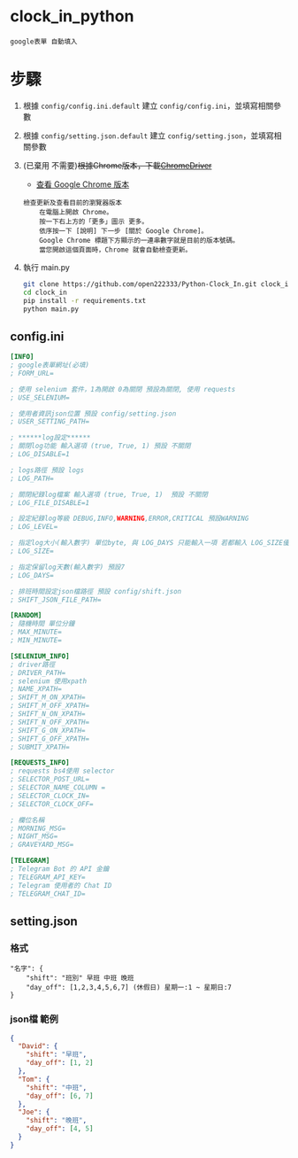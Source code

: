 # clock_in_python

```
google表單 自動填入
```

# 步驟

1. 根據 `config/config.ini.default` 建立 `config/config.ini`，並填寫相關參數

2. 根據 `config/setting.json.default` 建立 `config/setting.json`，並填寫相關參數

3. (已棄用 不需要)~~根據Chrome版本，下載[ChromeDriver](https://chromedriver.chromium.org/downloads)~~

	- [查看 Google Chrome 版本](https://support.google.com/chrome/answer/95414?hl=zh-Hant&co=GENIE.Platform%3DDesktop#zippy=%2C%E6%AA%A2%E6%9F%A5%E6%9B%B4%E6%96%B0%E5%8F%8A%E6%9F%A5%E7%9C%8B%E7%9B%AE%E5%89%8D%E7%9A%84%E7%80%8F%E8%A6%BD%E5%99%A8%E7%89%88%E6%9C%AC)

	```
	檢查更新及查看目前的瀏覽器版本
		在電腦上開啟 Chrome。
		按一下右上方的「更多」圖示 更多。
		依序按一下 [說明] 下一步 [關於 Google Chrome]。
		Google Chrome 標題下方顯示的一連串數字就是目前的版本號碼。
		當您開啟這個頁面時，Chrome 就會自動檢查更新。
	```

4. 執行 main.py

	```bash
	git clone https://github.com/open222333/Python-Clock_In.git clock_in
	cd clock_in
	pip install -r requirements.txt
	python main.py
	```

## config.ini

```ini
[INFO]
; google表單網址(必填)
; FORM_URL=

; 使用 selenium 套件，1為開啟 0為關閉 預設為關閉, 使用 requests
; USE_SELENIUM=

; 使用者資訊json位置 預設 config/setting.json
; USER_SETTING_PATH=

; ******log設定******
; 關閉log功能 輸入選項 (true, True, 1) 預設 不關閉
; LOG_DISABLE=1

; logs路徑 預設 logs
; LOG_PATH=

; 關閉紀錄log檔案 輸入選項 (true, True, 1)  預設 不關閉
; LOG_FILE_DISABLE=1

; 設定紀錄log等級 DEBUG,INFO,WARNING,ERROR,CRITICAL 預設WARNING
; LOG_LEVEL=

; 指定log大小(輸入數字) 單位byte, 與 LOG_DAYS 只能輸入一項 若都輸入 LOG_SIZE優先
; LOG_SIZE=

; 指定保留log天數(輸入數字) 預設7
; LOG_DAYS=

; 排班時間設定json檔路徑 預設 config/shift.json
; SHIFT_JSON_FILE_PATH=

[RANDOM]
; 隨機時間 單位分鐘
; MAX_MINUTE=
; MIN_MINUTE=

[SELENIUM_INFO]
; driver路徑
; DRIVER_PATH=
; selenium 使用xpath
; NAME_XPATH=
; SHIFT_M_ON_XPATH=
; SHIFT_M_OFF_XPATH=
; SHIFT_N_ON_XPATH=
; SHIFT_N_OFF_XPATH=
; SHIFT_G_ON_XPATH=
; SHIFT_G_OFF_XPATH=
; SUBMIT_XPATH=

[REQUESTS_INFO]
; requests bs4使用 selector
; SELECTOR_POST_URL=
; SELECTOR_NAME_COLUMN =
; SELECTOR_CLOCK_IN=
; SELECTOR_CLOCK_OFF=

; 欄位名稱
; MORNING_MSG=
; NIGHT_MSG=
; GRAVEYARD_MSG=

[TELEGRAM]
; Telegram Bot 的 API 金鑰
; TELEGRAM_API_KEY=
; Telegram 使用者的 Chat ID
; TELEGRAM_CHAT_ID=
```

## setting.json

### 格式

```
"名字": {
	"shift": "班別" 早班 中班 晚班
	"day_off": [1,2,3,4,5,6,7] (休假日) 星期一:1 ~ 星期日:7
}
```

### json檔 範例

```json
{
  "David": {
    "shift": "早班",
    "day_off": [1, 2]
  },
  "Tom": {
    "shift": "中班",
    "day_off": [6, 7]
  },
  "Joe": {
    "shift": "晚班",
    "day_off": [4, 5]
  }
}
```